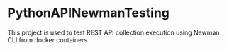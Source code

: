 # PythonAPINewmanTesting
This project is used to test REST API collection execution using Newman CLI from docker containers
